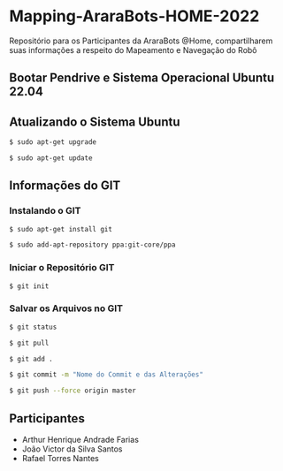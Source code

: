 # Mapping-AraraBots-HOME-2022

Repositório para os Participantes da AraraBots @Home, compartilharem suas informações a respeito do Mapeamento e Navegação do Robô

## Bootar Pendrive e Sistema Operacional Ubuntu 22.04


## Atualizando o Sistema Ubuntu

```bash
$ sudo apt-get upgrade
```

```bash
$ sudo apt-get update
```

## Informações do GIT

### Instalando o GIT

```bash
$ sudo apt-get install git
```

```bash
$ sudo add-apt-repository ppa:git-core/ppa
```


### Iniciar o Repositório GIT

```bash
$ git init
```

### Salvar os Arquivos no GIT

```bash
$ git status
```
```bash
$ git pull
```
```bash
$ git add .
```
```bash
$ git commit -m "Nome do Commit e das Alterações"
```
```bash
$ git push --force origin master
```

## Participantes
 - Arthur Henrique Andrade Farias
 - João Victor da Silva Santos
 - Rafael Torres Nantes
